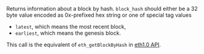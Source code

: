 Returns information about a block by hash. `block_hash` should either be
a 32 byte value encoded as 0x-prefixed hex string or one of special tag values
- `latest`, which means the most recent block,
- `earliest`, which means the genesis block.

This call is the equivalent of `eth_getBlockByHash` in [eth1.0 API](https://playground.open-rpc.org/?schemaUrl=https://raw.githubusercontent.com/ethereum/eth1.0-apis/assembled-spec/openrpc.json&uiSchema%5BappBar%5D%5Bui:splitView%5D=true&uiSchema%5BappBar%5D%5Bui:input%5D=false&uiSchema%5BappBar%5D%5Bui:examplesDropdown%5D=false).
